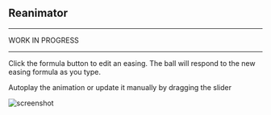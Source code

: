 ## Reanimator

___
WORK IN PROGRESS  
___

Click the formula button to edit an easing. The ball will respond to the new
easing formula as you type.

Autoplay the animation or update it manually by dragging the slider 

![screenshot](http://anguscroll.com/reanimator/resources/screenshot.png)
